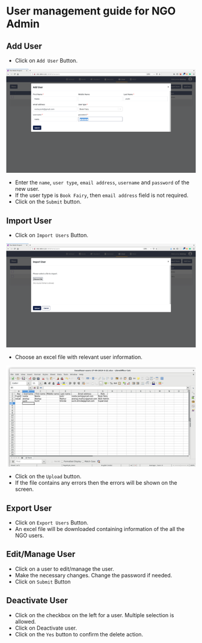 # **User management guide for NGO Admin**

## **Add User**

* Click on `Add User` Button.

![Screenshot](img/add_user_ngo_admin.png)

* Enter the `name`, `user type`, `email address`, `username` and `password` of the new user.
* If the user type is `Book Fairy`, then `email address` field is not required.
* Click on the `Submit` button.


## **Import User**

* Click on `Import Users` Button.

![Screenshot](img/import_user_ngo_admin.png)

* Choose an excel file with relevant user information.

![Screenshot](img/import_user.png)

* Click on the `Upload` button.
* If the file contains any errors then the errors will be shown on the screen.


## **Export User**

* Click on `Export Users` Button.
* An excel file will be downloaded containing information of the all the NGO users.


## **Edit/Manage User**

* Click on a user to edit/manage the user.
* Make the necessary changes. Change the password if needed.
* Click on `Submit` Button

## **Deactivate User**

* Click on the checkbox on the left for a user. Multiple selection is allowed.
* Click on Deactivate user. 
* Click on the `Yes` button to confirm the delete action.

